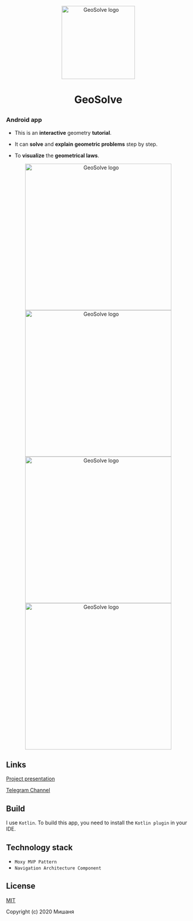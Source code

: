 <p align="center">
<a href="http://quackest.ru/GeoSolve/">
<img width="200" src="http://quackest.ru/GeoSolve/img/GeoSlove_logo.png" alt="GeoSolve logo">
</a>
</p>

# <p align="center">GeoSolve</p>

### Android app

- This is an **interactive** geometry **tutorial**.

- It can **solve** and **explain** **geometric problems** step by step.

- To **visualize** the **geometrical laws**.

<p align="center">
  <img width="400" src="http://quackest.ru/GeoSolve/img/four.gif" alt="GeoSolve logo">
  <img width="400" src="http://quackest.ru/GeoSolve/img/three.gif" alt="GeoSolve logo">
  <img width="400" src="http://quackest.ru/GeoSolve/img/two.gif" alt="GeoSolve logo">
  <img width="400" src="http://quackest.ru/GeoSolve/img/one.gif" alt="GeoSolve logo">
</p>

## Links

[Project presentation](https://docs.google.com/presentation/d/1nttQnlUxhy-nD0YibZ177cedeqCFM-qJlgAslnAMqkA/edit?usp=sharing)

[Telegram Channel](https://t.me/GeoSolve)

## Build

I use `Kotlin`. To build this app, you need to install the `Kotlin plugin` in your IDE.

## Technology stack

+ `Moxy MVP Pattern`
+ `Navigation Architecture Component`

## License

[MIT](http://opensource.org/licenses/MIT)

Copyright (c) 2020 Мишаня
